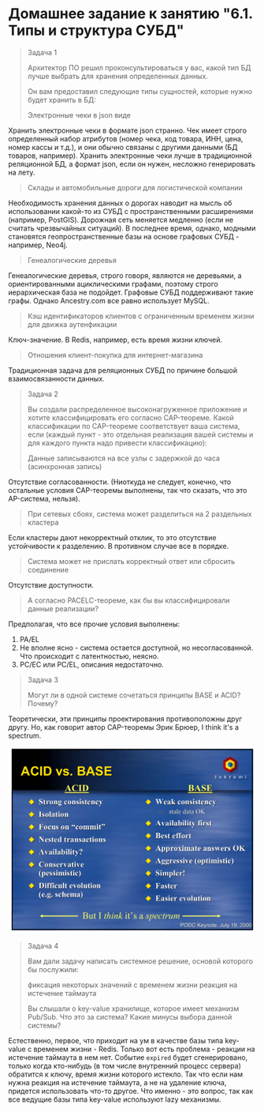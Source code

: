 # Домашнее задание к занятию "6.1. Типы и структура СУБД"

> Задача 1
>
> Архитектор ПО решил проконсультироваться у вас, какой тип БД лучше
> выбрать для хранения определенных данных.
>
> Он вам предоставил следующие типы сущностей, которые нужно будет
> хранить в БД:
>
> Электронные чеки в json виде

Хранить электронные чеки в формате json странно. Чек имеет строго
определенный набор атрибутов (номер чека, код товара, ИНН, цена, номер
кассы и т.д.), и они обычно связаны с другими данными (БД товаров,
например). Хранить электронные чеки лучше в традиционной реляционной
БД, а формат json, если он нужен, несложно генерировать на лету.

> Склады и автомобильные дороги для логистической компании

Необходимость хранения данных о дорогах наводит на мысль об
использовании какой-то из СУБД с пространственными расширениями
(например, PostGIS). Дорожная сеть меняется медленно (если не считать
чрезвычайных ситуаций). В последнее время, однако, модными становятся
геопространственные базы на основе графовых СУБД - например, Neo4j.

> Генеалогические деревья

Генеалогические деревья, строго говоря, являются не деревьями, а
ориентированными ациклическими графами, поэтому строго иерархическая
база не подойдет. Графовые СУБД поддерживают такие графы. Однако
Ancestry.com все равно использует MySQL.

> Кэш идентификаторов клиентов с ограниченным временем жизни для
> движка аутенфикации

Ключ-значение. В Redis, например, есть время жизни ключей.

> Отношения клиент-покупка для интернет-магазина

Традиционная задача для реляционных СУБД по причине большой
взаимосвязанности данных.

> Задача 2
>
> Вы создали распределенное высоконагруженное приложение и хотите
> классифицировать его согласно CAP-теореме. Какой классификации по
> CAP-теореме соответствует ваша система, если (каждый пункт - это
> отдельная реализация вашей системы и для каждого пункта надо
> привести классификацию):
>
> Данные записываются на все узлы с задержкой до часа (асинхронная запись)

Отсутствие согласованности. (Ниоткуда не следует, конечно, что
остальные условия CAP-теоремы выполнены, так что сказать, что это
AP-система, нельзя).

> При сетевых сбоях, система может разделиться на 2 раздельных кластера

Если кластеры дают некорректный отклик, то это отсутствие устойчивости
к разделению. В противном случае все в порядке.

> Система может не прислать корректный ответ или сбросить соединение

Отсутствие доступности.

> А согласно PACELC-теореме, как бы вы классифицировали данные реализации?

Предполагая, что все прочие условия выполнены:

1. PA/EL
2. Не вполне ясно - система остается доступной, но
   несогласованной. Что происходит с латентностью, неясно.
3. PC/EC или PC/EL, описания недостаточно.
   
> Задача 3
>
> Могут ли в одной системе сочетаться принципы BASE и ACID? Почему?

Теоретически, эти принципы проектирования противоположны друг
другу. Но, как говорит автор CAP-теоремы Эрик Брюер, I think it's a
spectrum. 

![brewer](./img/brewer.png "brewer")

> Задача 4
>
> Вам дали задачу написать системное решение, основой которого бы послужили:
>
> фиксация некоторых значений с временем жизни
> реакция на истечение таймаута
>
> Вы слышали о key-value хранилище, которое имеет механизм
> Pub/Sub. Что это за система? Какие минусы выбора данной системы?

Естественно, первое, что приходит на ум в качестве базы типа key-value
с временем жизни - Redis. Только вот есть проблема - реакции на
истечение таймаута в нем нет. Событие `expired` будет сгенерировано,
только когда кто-нибудь (в том числе внутренний процесс сервера)
обратится к ключу, время жизни которого истекло. Так что если нам
нужна реакция на истечение таймаута, а не на удаление ключа, придется
использовать что-то другое. Что именно - это вопрос, так как все
ведущие базы типа key-value используют lazy механизмы.
